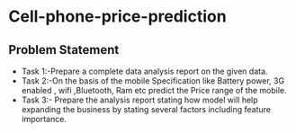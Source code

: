 # Cell-phone-price-prediction
## Problem Statement

* Task 1:-Prepare a complete data analysis report on the given data.
* Task 2:-On the basis of the mobile Specification like Battery power, 3G enabled ,
  wifi ,Bluetooth, Ram etc predict the Price range of the mobile.
* Task 3:- Prepare the analysis report stating how model will help expanding the
  business by stating several factors including feature importance.
